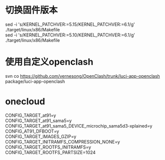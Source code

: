 # 切换固件版本
sed -i 's/KERNEL_PATCHVER:=5.15/KERNEL_PATCHVER:=6.1/g' ./target/linux/x86/Makefile \
sed -i 's/KERNEL_PATCHVER:=5.10/KERNEL_PATCHVER:=6.1/g' ./target/linux/x86/Makefile 
# 使用自定义openclash
svn co https://github.com/vernesong/OpenClash/trunk/luci-app-openclash package/luci-app-openclash
# onecloud
CONFIG_TARGET_at91=y \
CONFIG_TARGET_at91_sama5=y \
CONFIG_TARGET_at91_sama5_DEVICE_microchip_sama5d3-xplained=y \
CONFIG_AT91_DFBOOT=y \
CONFIG_TARGET_IMAGES_GZIP=y \
CONFIG_TARGET_INITRAMFS_COMPRESSION_NONE=y \
CONFIG_TARGET_ROOTFS_INITRAMFS=y \
CONFIG_TARGET_ROOTFS_PARTSIZE=1024
